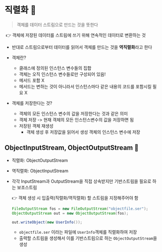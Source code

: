 # 직렬화 :electric_plug:

> 객체를 데이터 스트림으로 만드는 것을 뜻한다

​		:point_right: 객체에 저장된 데이터를 스트림에 쓰기 위해 연속적인 데이터로 변환하는 것

- 반대로 스트림으로부터 데이터를 읽어서 객체를 만드는 것을 **역직렬화**라고 한다

- 객체란?
  - 클래스에 정의된 인스턴스 변수들의 집합
  - 객체는 오직 인스턴스 변수들로만 구성되어 있음!
  - 메서드 포함 X
  - 메서드는 변하는 것이 아니라서 인스턴스마다 같은 내용의 코드를 포함시킬 필요 X
- 객체를 저장한다는 것?
  - 객체의 모든 인스턴스 변수의 값을 저장한다는 것과 같은 의미
  - 객체 저장 -> 현재 객체의 모든 인스턴스변수의 값을 저장하면 됨
  - 저장된 객체 재생성 
    - 객체 생성 후 저장값을 읽어서 생성 객체의 인스턴스 변수에 저장



## ObjectInputStream, ObjectOutputStream :ocean:

- 직렬화: ObjectOutputStream

- 역직렬화: ObjectInputStream

- 각각 InputStream과 OutputStream을 직접 상속받지만 기반스트림을 필요로 하는 보조스트림

  :point_right: 객체 생성 시 입출력(직렬화/역직렬화) 할 스트림을 지정해주어야 함

  ```java
  FileOutputStream fos = new FileOutputStream("objectfile.ser");
  ObjectOutputStream out = new ObjectOutputStream(fos);
  
  out.writeObject(new UserInfo());
  ```

  - ``objectfile.ser`` 이라는 파일에 ``UserInfo``객체를 직렬화하여 저장
  - 출력할 스트림을 생성해서 이를 기반스트림으로 하는 ``ObjectOutputStream``을 생성

